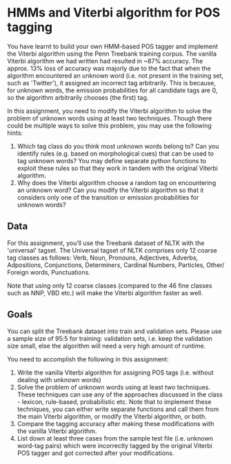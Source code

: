 # HMMs and Viterbi algorithm for POS tagging
 
You have learnt to build your own HMM-based POS tagger and implement the Viterbi algorithm using the Penn Treebank training corpus. The vanilla Viterbi algorithm we had written had resulted in ~87% accuracy. The approx. 13% loss of accuracy was majorly due to the fact that when the algorithm encountered an unknown word (i.e. not present in the training set, such as 'Twitter'), it assigned an incorrect tag arbitrarily. This is because, for unknown words, the emission probabilities for all candidate tags are 0, so the algorithm arbitrarily chooses (the first) tag.

In this assignment, you need to modify the Viterbi algorithm to solve the problem of unknown words using at least two techniques. Though there could be multiple ways to solve this problem, you may use the following hints:

1. Which tag class do you think most unknown words belong to? Can you identify rules (e.g. based on morphological cues) that can be used to tag unknown words? You may define separate python functions to exploit these rules so that they work in tandem with the original Viterbi algorithm.
2. Why does the Viterbi algorithm choose a random tag on encountering an unknown word? Can you modify the Viterbi algorithm so that it considers only one of the transition or emission probabilities for unknown words?

## Data
For this assignment, you’ll use the Treebank dataset of NLTK with the 'universal' tagset. The Universal tagset of NLTK comprises only 12 coarse tag classes as follows: Verb, Noun, Pronouns, Adjectives, Adverbs, Adpositions, Conjunctions, Determiners, Cardinal Numbers, Particles, Other/ Foreign words, Punctuations.

Note that using only 12 coarse classes (compared to the 46 fine classes such as NNP, VBD etc.) will make the Viterbi algorithm faster as well.

## Goals
You can split the Treebank dataset into train and validation sets. Please use a sample size of 95:5 for training: validation sets, i.e. keep the validation size small, else the algorithm will need a very high amount of runtime.

You need to accomplish the following in this assignment:

1. Write the vanilla Viterbi algorithm for assigning POS tags (i.e. without dealing with unknown words) 
2. Solve the problem of unknown words using at least two techniques. These techniques can use any of the approaches discussed in the class - lexicon, rule-based, probabilistic etc. Note that to implement these techniques, you can either write separate functions and call them from the main Viterbi algorithm, or modify the Viterbi algorithm, or both.
3. Compare the tagging accuracy after making these modifications with the vanilla Viterbi algorithm.
4. List down at least three cases from the sample test file (i.e. unknown word-tag pairs) which were incorrectly tagged by the original Viterbi POS tagger and got corrected after your modifications.
